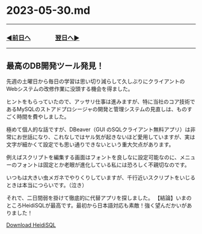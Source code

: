 # 2023-05-30.md

---
### [◀️前日へ](https://github.com/yuasys/chatty-journal/blob/main/2023/05/2023-05-29.md)&emsp;&emsp;&emsp;&emsp;[翌日へ▶️](https://github.com/yuasys/chatty-journal/blob/main/2023/05/2023-05-31.md)
---


最高のDB開発ツール発見！
-

先週の土曜日から毎日の学習は思い切り減らして久しぶりにクライアントのWebシステムの改修作業に没頭する機会を得ました。

ヒントをもらっていたので、アッサリ仕事は進みますが、特に当社のコア技術であるMySQLのストアドプロシージャの開発と管理システムの見直しは、ものすごく時間を費やしました。

極めて個人的な話ですが、DBeaver（GUI のSQLクライアント無料アプリ）は非常にお世話になり、これなしではヤル気が起きないほど愛用していますが、実は文字が細かくて設定でも思い通りできないという重大欠点があります。

例えばスクリプトを編集する画面はフォントを良しなに設定可能なのに、メニューのフォントは固定とか老眼が進化している私には恐ろしく不親切なのです。

いつもは大きい虫メガネでやりくりしていますが、千行近いスクリプトをいじるときは本当につらいです。（泣き）

それで、二日間弱を掛けて徹底的に代替アプリを探しました。
【結論】いまのところHeidiSQLが最高です。最初から日本語対応も素敵！強く望んだかいがありました！

[Download HeidiSQL](https://www.heidisql.com/download.php?download=installer)


